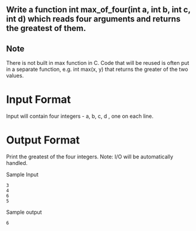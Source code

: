 ## Write a function int max_of_four(int a, int b, int c, int d) which reads four arguments and returns the greatest of them.

## Note

There is not built in max function in C. Code that will be reused is often put in a separate function, e.g. int max(x, y) that returns the greater of the two values.

# Input Format

Input will contain four integers - a, b, c, d , one on each line.

# Output Format

Print the greatest of the four integers.
Note: I/O will be automatically handled.

Sample Input
```
3
4
6
5
```

Sample output<br>
```
6
```